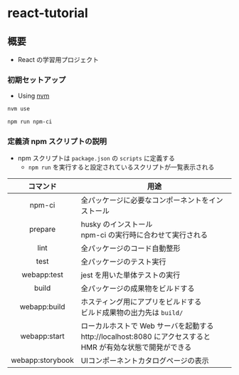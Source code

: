 # react-tutorial

## 概要

* React の学習用プロジェクト

### 初期セットアップ

- Using [nvm](https://github.com/nvm-sh/nvm#installing-and-updating)

```sh
nvm use
```

```sh
npm run npm-ci
```

### 定義済 npm スクリプトの説明

* npm スクリプトは `package.json` の `scripts` に定義する
    * `npm run` を実行すると設定されているスクリプトが一覧表示される

| コマンド | 用途 |
|:-----:| ----- |
| npm-ci | 全パッケージに必要なコンポーネントをインストール |
| prepare | husky のインストール<br>npm-ci の実行時に合わせて実行される |
| lint | 全パッケージのコード自動整形 |
| test | 全パッケージのテスト実行 |
| webapp:test | jest を用いた単体テストの実行 |
| build | 全パッケージの成果物をビルドする |
| webapp:build | ホスティング用にアプリをビルドする<br>ビルド成果物の出力先は `build/` |
| webapp:start | ローカルホストで Web サーバを起動する<br>http://localhost:8080 にアクセスすると HMR が有効な状態で開発ができる |
| webapp:storybook | UIコンポーネントカタログページの表示 |
